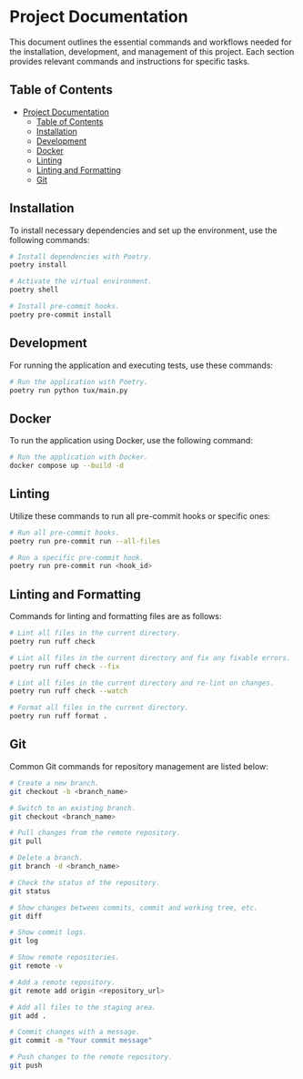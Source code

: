 # Project Documentation 

This document outlines the essential commands and workflows needed for the installation, development, and management of this project. Each section provides relevant commands and instructions for specific tasks.

## Table of Contents

- [Project Documentation](#project-documentation)
  - [Table of Contents](#table-of-contents)
  - [Installation](#installation)
  - [Development](#development)
  - [Docker](#docker)
  - [Linting](#linting)
  - [Linting and Formatting](#linting-and-formatting)
  - [Git](#git)

## Installation

To install necessary dependencies and set up the environment, use the following commands:

```sh
# Install dependencies with Poetry.
poetry install

# Activate the virtual environment.
poetry shell

# Install pre-commit hooks.
poetry pre-commit install
```

## Development

For running the application and executing tests, use these commands:

```sh
# Run the application with Poetry.
poetry run python tux/main.py
```

## Docker

To run the application using Docker, use the following command:

```sh
# Run the application with Docker.
docker compose up --build -d
```

## Linting

Utilize these commands to run all pre-commit hooks or specific ones:

```sh
# Run all pre-commit hooks.
poetry run pre-commit run --all-files

# Run a specific pre-commit hook.
poetry run pre-commit run <hook_id>
```

## Linting and Formatting

Commands for linting and formatting files are as follows:

```sh
# Lint all files in the current directory.
poetry run ruff check

# Lint all files in the current directory and fix any fixable errors.
poetry run ruff check --fix

# Lint all files in the current directory and re-lint on changes.
poetry run ruff check --watch

# Format all files in the current directory.
poetry run ruff format .
```

## Git

Common Git commands for repository management are listed below:

```sh
# Create a new branch.
git checkout -b <branch_name>

# Switch to an existing branch.
git checkout <branch_name>

# Pull changes from the remote repository.
git pull

# Delete a branch.
git branch -d <branch_name>

# Check the status of the repository.
git status

# Show changes between commits, commit and working tree, etc.
git diff

# Show commit logs.
git log

# Show remote repositories.
git remote -v

# Add a remote repository.
git remote add origin <repository_url>

# Add all files to the staging area.
git add .

# Commit changes with a message.
git commit -m "Your commit message"

# Push changes to the remote repository.
git push
```